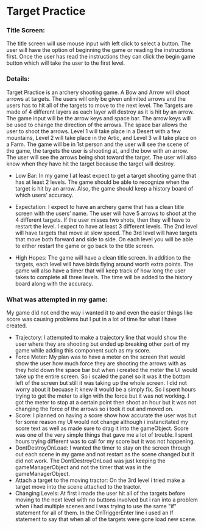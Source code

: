 # Target Practice

### Title Screen:
The title screen will use mouse input with left click to select a button. The user will have the option of beginning the game or reading the instructions first. Once the user has read the instructions they can click the begin game button which will take the user to the first level. 
### Details: ###
Target Practice is an archery shooting game. A Bow and Arrow will shoot arrows at targets. The users will only be given unlimited arrows and the users has to hit all of the targets to move to the next level. The Targets are made of 4 different layers as each layer will destroy as it is hit by an arrow. 
The game input will be the arrow keys and space bar. The arrow keys will be used to change the direction of the arrows. The space bar allows the user to shoot the arrows. 
Level 1 will take place in a Desert with a few mountains, Level 2 will take place in the Artic, and Level 3 will take place on a Farm. The game will be in 1st person and the user will see the scene of the game, the targets the user is shooting at, and the bow with an arrow. The user will see the arrows being shot toward the target. The user will also know when they have hit the target because the target will destroy. 


* Low Bar:
In my game I at least expect to get a target shooting game that has at least 2 levels. The game should be able to recognize when the target is hit by an arrow. Also, the game should keep a history board of which users’ accuracy. 

* Expectation:
I expect to have an archery game that has a clean title screen with the users’ name. The user will have 5 arrows to shoot at the 4 different targets. If the user misses two shots, then they will have to restart the level. I expect to have at least 3 different levels. The 2nd level will have targets that move at slow speed. The 3rd level will have targets that move both forward and side to side. On each level you will be able to either restart the game or go back to the title screen. 

* High Hopes: 
The game will have a clean title screen. In addition to the targets, each level will have birds flying around worth extra points. The game will also have a timer that will keep track of how long the user takes to complete all three levels. The time will be added to the history board along with the accuracy.


### What was attempted in my game: ###
My game did not end the way i wanted it to and even the easier things like score was causing problems but I put in a lot of time for what I have created. 
* Trajectory:
I attempted to make a trajectory line that would show the user where they are shooting but ended up breaking other part of my game while adding this component such as my score.
* Force Meter:
My plan was to have a meter on the screen that would show the user how much force they are shooting the arrows with as they hold down the space bar but when i created the meter the UI would take up the entire screen. So i scaled the panel so it was it the bottom left of the screen but still it was taking up the whole screen. I did not worry about it becuase it knew it would be a simply fix. So i spent hours trying to get the meter to align with the force but it was not working. I got the meter to stop at a certain point then shoot an hour but it was not changing the force of the arrows so i took it out and moved on.
* Score:
I planned on having a score show how accurate the user was but for some reason my UI would not change although i instancitated my score text as well as made sure to drag it into the gameObject. Score was one of the very simple things that gave me a lot of trouble. I spent hours trying different was to call for my score but it was not happening.
* DontDestroyOnLoad:
I wanted the timer to stay on the screen through out each scene in my game and not restart as the scene changed but it did not work. The DontDestroyOnLoad was just keeping the gameManagerObject and not the timer that was in the gameManagerObject. 
* Attach a target to the moving tractor:
On the 3rd level i tried make a target move into the scene attached to the tractor.
* Changing Levels:
At first i made the user hit all of the targets before moving to the next level with no buttons involved but i ran into a problem when i had multiple scenes and i was trying to use the same "if" statement for all of them. In the OnTriggerEnter line i used an If statement to say that when all of the targets were gone load new scene.
